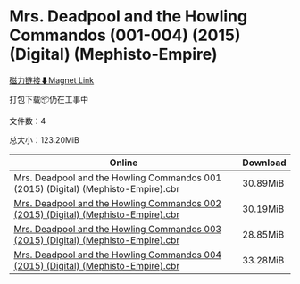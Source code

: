# Mrs. Deadpool and the Howling Commandos (001-004) (2015) (Digital) (Mephisto-Empire)

[磁力链接⬇Magnet Link](magnet:?xt=urn:btih:0d72d58680ede01c1d49c93bd80f6c9fea452e54&dn=Mrs.%20Deadpool%20and%20the%20Howling%20Commandos%20%28001-004%29%20%282015%29%20%28Digital%29%20%28Mephisto-Empire%29)

打包下载📦仍在工事中

文件数：4

总大小：123.20MiB

Online | Download
--- | ---
Mrs. Deadpool and the Howling Commandos 001 (2015) (Digital) (Mephisto-Empire).cbr | 30.89MiB
[Mrs. Deadpool and the Howling Commandos 002 (2015) (Digital) (Mephisto-Empire).cbr](https://github.com/alicewish/markdown/blob/master/comic/Mrs-Deadpool-Howling-Commandos-002-2015-Digital-Mephisto-Empire-cbr.md) | 30.19MiB
[Mrs. Deadpool and the Howling Commandos 003 (2015) (Digital) (Mephisto-Empire).cbr](https://github.com/alicewish/markdown/blob/master/comic/Mrs-Deadpool-Howling-Commandos-003-2015-Digital-Mephisto-Empire-cbr.md) | 28.85MiB
[Mrs. Deadpool and the Howling Commandos 004 (2015) (Digital) (Mephisto-Empire).cbr](https://github.com/alicewish/markdown/blob/master/comic/Mrs-Deadpool-Howling-Commandos-004-2015-Digital-Mephisto-Empire-cbr.md) | 33.28MiB